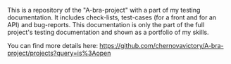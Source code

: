 This is a repository of the "A-bra-project" with a part of my testing documentation.
It includes check-lists, test-cases (for a front and for an API) and bug-reports. This documentation is only the part of the full project's testing documentation and shown as a portfolio of my skills.

You can find more details here: https://github.com/chernovavictory/A-bra-project/projects?query=is%3Aopen
